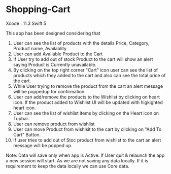 # Shopping-Cart

Xcode : 11.3
Swift 5


This app has been designed considering that 

1. User can see the list of products with the details Price, Category, Product name,  Availablity 
2. User can add Available Product to the Cart 
3. If User try to add out of stock Product to the cart will show an alert saying Product is Currently unavailable.
4. By clicking on the top right corner "Cart" icon user can see the list of products which they added to the cart and also can see the total price of the cart.
5. While User trying to remove the product from the cart an alert message will be poppedup for confirmation. 
6. User can add/remove the products to the Wishlist by clicking on heart icon. If the product added to Wishlist UI will be updated with higkighted heart icon.
7. User can see the list of wishlist items by clicking on the  Heart icon on Topbar.
8. User can remove product from wishlist
9. User can move Product from wishlsit to the cart by clicking on "Add To Cart" Button.
10. If user tries to add out of Stoc product from wishlist to the cart an alert message will be popped up.


Note:  Data will save only when app is Active. If User quit & relaunch the app a new session will start. As we are not saving any data locally. If it is requirement to keep the data locally we can use Core data. 

